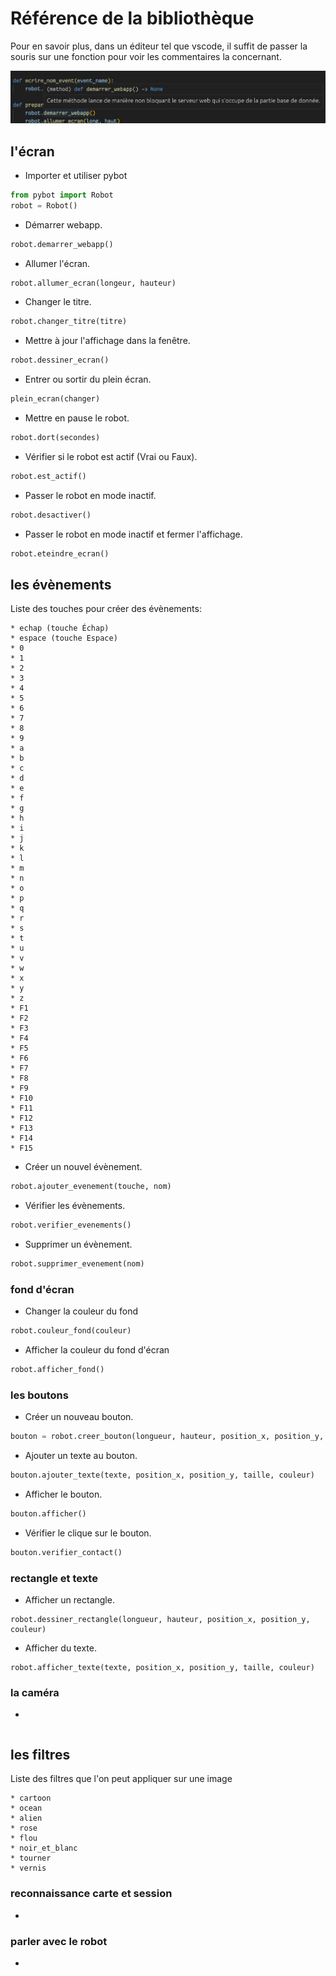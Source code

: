 # Référence de la bibliothèque

Pour en savoir plus, dans un éditeur tel que vscode, il suffit de passer la souris sur une fonction pour voir les commentaires la concernant.

![Commentaires](ref.png)

## l'écran

* Importer et utiliser pybot
```python
from pybot import Robot
robot = Robot()
```

* Démarrer webapp.
```python
robot.demarrer_webapp()
```

* Allumer l'écran.
```python
robot.allumer_ecran(longeur, hauteur)
```

* Changer le titre.
```python
robot.changer_titre(titre)
```

* Mettre à jour l'affichage dans la fenêtre.
```python
robot.dessiner_ecran()
```

* Entrer ou sortir du plein écran.
```python
plein_ecran(changer)
```

* Mettre en pause le robot.
```python
robot.dort(secondes)
```

* Vérifier si le robot est actif (Vrai ou Faux).
```python
robot.est_actif()
```

* Passer le robot en mode inactif.
```python
robot.desactiver()
```

* Passer le robot en mode inactif et fermer l'affichage.
```python
robot.eteindre_ecran()
```

## les évènements

Liste des touches pour créer des évènements:
```
* echap (touche Échap)
* espace (touche Espace)
* 0
* 1
* 2
* 3
* 4
* 5
* 6
* 7
* 8
* 9
* a
* b
* c
* d
* e
* f
* g
* h
* i
* j
* k
* l
* m
* n
* o
* p
* q
* r
* s
* t
* u
* v
* w
* x
* y
* z
* F1
* F2
* F3
* F4
* F5
* F6
* F7
* F8
* F9
* F10
* F11
* F12
* F13
* F14
* F15
```

* Créer un nouvel évènement.
```python
robot.ajouter_evenement(touche, nom)
```

* Vérifier les évènements.
```python
robot.verifier_evenements()
```

* Supprimer un évènement.
```python
robot.supprimer_evenement(nom)
```

### fond d'écran

* Changer la couleur du fond
```python
robot.couleur_fond(couleur)
```

* Afficher la couleur du fond d'écran
```python
robot.afficher_fond()
```

### les boutons

* Créer un nouveau bouton.
```python
bouton = robot.creer_bouton(longueur, hauteur, position_x, position_y, couleur)
```

* Ajouter un texte au bouton.
```python
bouton.ajouter_texte(texte, position_x, position_y, taille, couleur)
```

* Afficher le bouton.
```python
bouton.afficher()
```

* Vérifier le clique sur le bouton.

```python
bouton.verifier_contact()
```

### rectangle et texte

* Afficher un rectangle.
```
robot.dessiner_rectangle(longueur, hauteur, position_x, position_y, couleur)
```

* Afficher du texte.
```
robot.afficher_texte(texte, position_x, position_y, taille, couleur)
```

### la caméra

*

```python

```

## les filtres

Liste des filtres que l'on peut appliquer sur une image
```
* cartoon
* ocean
* alien
* rose
* flou
* noir_et_blanc
* tourner
* vernis
```

### reconnaissance carte et session

*

### parler avec le robot

*

